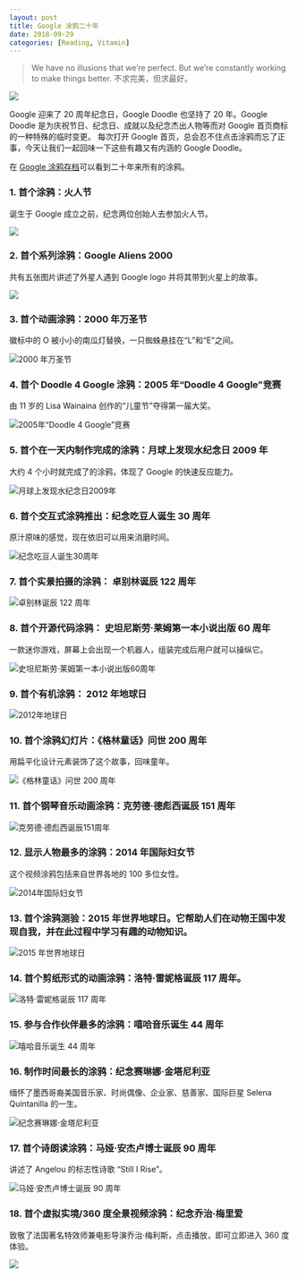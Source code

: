 ```yaml
---
layout: post
title: Google 涂鸦二十年
date: 2018-09-29
categories: [Reading, Vitamin]
---
```


> We have no illusions that we’re perfect. But we’re constantly working to make things better. 不求完美，但求最好。

![](https://www.google.com/logos/doodles/2018/googles-20th-birthday-6342583134453760-2xa.gif)

Google 迎来了 20 周年纪念日，Google Doodle 也坚持了 20 年。Google Doodle 是为庆祝节日、纪念日、成就以及纪念杰出人物等而对 Google 首页商标的一种特殊的临时变更。
每次打开 Google 首页，总会忍不住点击涂鸦而忘了正事，今天让我们一起回味一下这些有趣又有内涵的 Google Doodle。

在 [Google 涂鸦存档](https://www.google.com/doodles#archive)可以看到二十年来所有的涂鸦。

### 1. 首个涂鸦：火人节

诞生于 Google 成立之前，纪念两位创始人去参加火人节。

![](https://lh3.googleusercontent.com/xgFQmaqRyM53vsMDUWcx3_IZlvM2mPB4zHEc8WROZYl_2SEL_LZRjWIETW4l4ywc_O9m4WB-CHguH8p8_75K1_HlsCE_Om4HQ6-SOBk=s660)

### 2. 首个系列涂鸦：Google Aliens 2000

共有五张图片讲述了外星人遇到 Google logo 并将其带到火星上的故事。

![](https://www.google.com/logos/2000/doodle_alien1.gif)

### 3. 首个动画涂鸦：2000 年万圣节

徽标中的 O 被小小的南瓜灯替换，一只蜘蛛悬挂在“L”和“E”之间。

![2000 年万圣节](https://www.google.com/logos/2000/halloween_loop.gif)

### 4. 首个 Doodle 4 Google 涂鸦：2005 年“Doodle 4 Google”竞赛

由 11 岁的 Lisa Wainaina 创作的“儿童节”夺得第一届大奖。

![2005年“Doodle 4 Google”竞赛](https://lh3.googleusercontent.com/0me3vTVegcxdIEFSfvaNOLf--BKGbjOPhWKF-kQsI9jsiW_Ud70m_5MH-lIssXOtlc2drgOlckzlAcvvmzkKmrugsckf0xeFvICxA-qV=s660)

### 5. 首个在一天内制作完成的涂鸦：月球上发现水纪念日 2009 年

大约 4 个小时就完成了的涂鸦，体现了 Google 的快速反应能力。

![月球上发现水纪念日2009年](https://lh3.googleusercontent.com/ZUMt7sn_FTLfvRK-B4XHK46Zyxv4kaj4O60tVXVMAg2m8Ohj0CdfinbEUmkwzaGmUE8V0jmKXHxSOvegEk3M3urVLsEbAzzmpwj-kDs=s660)

### 6. 首个交互式涂鸦推出：纪念吃豆人诞生 30 周年

原汁原味的感觉，现在依旧可以用来消磨时间。

![纪念吃豆人诞生30周年](https://lh3.googleusercontent.com/H8hhcUas7f9Pi4aMLTQfSTVk1wwE1d_SPYYGldXn9S8GARJis2ED4EpnIfXzfBhTP8KZM64bFnmgowpU3Ct7b7OznwcRakNOM3mB2KRr=s660)

### 7. 首个实景拍摄的涂鸦： 卓别林诞辰 122 周年

![卓别林诞辰 122 周年](https://lh3.googleusercontent.com/W0CWtg9l7B9hUsZt-rBM6cVyImFCFdcXVt4h1zRHGgVGxmo_LwGZSTbljchxGS9dSeE-CTmBOQeBIKEqsOYK41LffqS5zfQFWXXl3zi3=s660)

### 8. 首个开源代码涂鸦： 史坦尼斯劳·莱姆第一本小说出版 60 周年

一款迷你游戏，屏幕上会出现一个机器人，组装完成后用户就可以操纵它。

![史坦尼斯劳·莱姆第一本小说出版60周年](https://lh3.googleusercontent.com/iPL4v4hlU5nrMZCUl87jq-UmFj7hpNTXxQgmLF1jqc8bZlqM3DQa08iYW1tuUB7vadpaDeMSUap8CpXtE5InQzgg0u3lfBfriVMCGkA=s660)

### 9. 首个有机涂鸦： 2012 年地球日

![2012年地球日](https://www.google.com/logos/2012/earthday12-hp.jpg)

### 10. 首个涂鸦幻灯片：《格林童话》问世 200 周年

用扁平化设计元素装饰了这个故事，回味童年。

![《格林童话》问世 200 周年](https://lh3.googleusercontent.com/b0Vgpk0RWa0b612ihmd_aLnCSlcW68wwWfFOM_miGpk24OYQI_IRbuHxd2aK_ESsFf_gjM2w74X4ryL6pcdUwNdltwaCCurou-yejDqx=s660)

### 11. 首个钢琴音乐动画涂鸦：克劳德·德彪西诞辰 151 周年

![克劳德·德彪西诞辰151周年](https://lh3.googleusercontent.com/S878uYfwajDDAICw9JJRFAjJ-m2WCZNddATruw78-X3tgngRBGRAz-MN-WCKuimwoMcemoM1fpcAAFXktxpueTIeBmgZI6R-DpeK-G0T=s660)

### 12. 显示人物最多的涂鸦：2014 年国际妇女节

这个视频涂鸦包括来自世界各地的 100 多位女性。

![2014年国际妇女节](https://lh3.googleusercontent.com/gb_ZQiI9bTAfg2LPkmALLtDVMITgjrV93Ig4ST-DsZnOz5d2L0F94aOgqQKOSbecP05aLi2_rE4BDZvRiYFX8RQq0O7_zL-KZ5g0JHR_OA=s660)

### 13. 首个涂鸦测验：2015 年世界地球日。它帮助人们在动物王国中发现自我，并在此过程中学习有趣的动物知识。

![2015 年世界地球日](https://lh3.googleusercontent.com/WVM_5WNqobMKZlb7DQvarPWYUy3Fn-FwH_QGcNL6mcJ45kooaVdkCFvabgUT5h4_aV2SXJi0ArdcnuGvr6L2fjloOpvC_4E6rZ7avc9Tvw=s660)

### 14. 首个剪纸形式的动画涂鸦：洛特·雷妮格诞辰 117 周年。

![洛特·雷妮格诞辰 117 周年](https://www.google.com/logos/doodles/2016/lotte-reinigers-117th-birthday-5079873255112704.2-hp2x.gif)

### 15. 参与合作伙伴最多的涂鸦：嘻哈音乐诞生 44 周年

![嘻哈音乐诞生 44 周年](https://www.google.com/logos/doodles/2017/44th-anniversary-of-the-birth-of-hip-hop-5102114591211520.3-2xa.gif)

### 16. 制作时间最长的涂鸦：纪念赛琳娜·金塔尼利亚

缅怀了墨西哥裔美国音乐家、时尚偶像、企业家、慈善家、国际巨星 Selena Quintanilla 的一生。

![纪念赛琳娜·金塔尼利亚](https://www.google.com/logos/doodles/2017/celebrating-selena-quintanilla-5675914974199808.2-2xa.gif)

### 17. 首个诗朗读涂鸦：马娅·安杰卢博士诞辰 90 周年

讲述了 Angelou 的标志性诗歌 “Still I Rise”。

![马娅·安杰卢博士诞辰 90 周年](https://www.google.com/logos/doodles/2018/dr-maya-angelous-90th-birthday-5544539824586752.3-2xa.gif)

### 18. 首个虚拟实境/360 度全景视频涂鸦：纪念乔治·梅里爱

致敬了法国著名特效师兼电影导演乔治·梅利斯，点击播放，即可立即进入 360 度体验。

![](https://www.google.com/logos/doodles/2018/celebrating-georges-melies-6256105201074176.3-2xa.gif)
